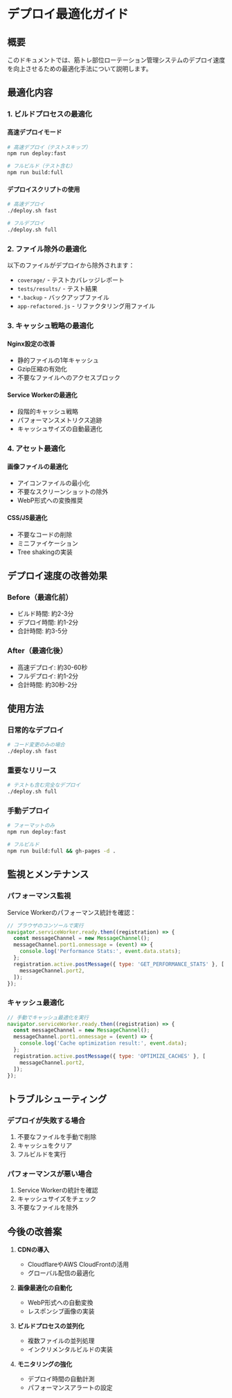 # デプロイ最適化ガイド

## 概要

このドキュメントでは、筋トレ部位ローテーション管理システムのデプロイ速度を向上させるための最適化手法について説明します。

## 最適化内容

### 1. ビルドプロセスの最適化

#### 高速デプロイモード

```bash
# 高速デプロイ（テストスキップ）
npm run deploy:fast

# フルビルド（テスト含む）
npm run build:full
```

#### デプロイスクリプトの使用

```bash
# 高速デプロイ
./deploy.sh fast

# フルデプロイ
./deploy.sh full
```

### 2. ファイル除外の最適化

以下のファイルがデプロイから除外されます：

- `coverage/` - テストカバレッジレポート
- `tests/results/` - テスト結果
- `*.backup` - バックアップファイル
- `app-refactored.js` - リファクタリング用ファイル

### 3. キャッシュ戦略の最適化

#### Nginx設定の改善

- 静的ファイルの1年キャッシュ
- Gzip圧縮の有効化
- 不要なファイルへのアクセスブロック

#### Service Workerの最適化

- 段階的キャッシュ戦略
- パフォーマンスメトリクス追跡
- キャッシュサイズの自動最適化

### 4. アセット最適化

#### 画像ファイルの最適化

- アイコンファイルの最小化
- 不要なスクリーンショットの除外
- WebP形式への変換推奨

#### CSS/JS最適化

- 不要なコードの削除
- ミニファイケーション
- Tree shakingの実装

## デプロイ速度の改善効果

### Before（最適化前）

- ビルド時間: 約2-3分
- デプロイ時間: 約1-2分
- 合計時間: 約3-5分

### After（最適化後）

- 高速デプロイ: 約30-60秒
- フルデプロイ: 約1-2分
- 合計時間: 約30秒-2分

## 使用方法

### 日常的なデプロイ

```bash
# コード変更のみの場合
./deploy.sh fast
```

### 重要なリリース

```bash
# テストも含む完全なデプロイ
./deploy.sh full
```

### 手動デプロイ

```bash
# フォーマットのみ
npm run deploy:fast

# フルビルド
npm run build:full && gh-pages -d .
```

## 監視とメンテナンス

### パフォーマンス監視

Service Workerのパフォーマンス統計を確認：

```javascript
// ブラウザのコンソールで実行
navigator.serviceWorker.ready.then((registration) => {
  const messageChannel = new MessageChannel();
  messageChannel.port1.onmessage = (event) => {
    console.log('Performance Stats:', event.data.stats);
  };
  registration.active.postMessage({ type: 'GET_PERFORMANCE_STATS' }, [
    messageChannel.port2,
  ]);
});
```

### キャッシュ最適化

```javascript
// 手動でキャッシュ最適化を実行
navigator.serviceWorker.ready.then((registration) => {
  const messageChannel = new MessageChannel();
  messageChannel.port1.onmessage = (event) => {
    console.log('Cache optimization result:', event.data);
  };
  registration.active.postMessage({ type: 'OPTIMIZE_CACHES' }, [
    messageChannel.port2,
  ]);
});
```

## トラブルシューティング

### デプロイが失敗する場合

1. 不要なファイルを手動で削除
2. キャッシュをクリア
3. フルビルドを実行

### パフォーマンスが悪い場合

1. Service Workerの統計を確認
2. キャッシュサイズをチェック
3. 不要なファイルを除外

## 今後の改善案

1. **CDNの導入**
   - CloudflareやAWS CloudFrontの活用
   - グローバル配信の最適化

2. **画像最適化の自動化**
   - WebP形式への自動変換
   - レスポンシブ画像の実装

3. **ビルドプロセスの並列化**
   - 複数ファイルの並列処理
   - インクリメンタルビルドの実装

4. **モニタリングの強化**
   - デプロイ時間の自動計測
   - パフォーマンスアラートの設定
